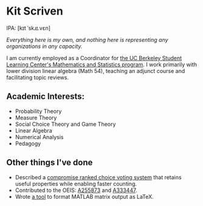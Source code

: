 # Kit Scriven
IPA: \[kɪt ˈskɹɪ.vɛn]

*Everything here is my own, and nothing here is representing any organizations in any capacity.*

I am currently employed as a Coordinator for [the UC Berkeley Student Learning Center's Mathematics and Statistics program](https://slc.berkeley.edu/mathematics-and-statistics). I work primarily with lower division linear algebra (Math 54), teaching an adjunct course and facilitating topic reviews. 

## Academic Interests: 
* Probability Theory
* Measure Theory
* Social Choice Theory and Game Theory
* Linear Algebra
* Numerical Analysis
* Pedagogy

## Other things I've done
* Described a [compromise ranked choice voting system](https://github.com/KitScriven/cumulative-majority-runoff-voting/blob/main/multiple-round-electoral-system-2021-02-05.pdf) that retains useful properties while enabling faster counting.
* Contributed to the OEIS: [A255873](https://oeis.org/A255873) and [A333447](https://oeis.org/A333447).
* Wrote [a tool](https://github.com/KitScriven/MATLAB-LaTeX) to format MATLAB matrix output as LaTeX.